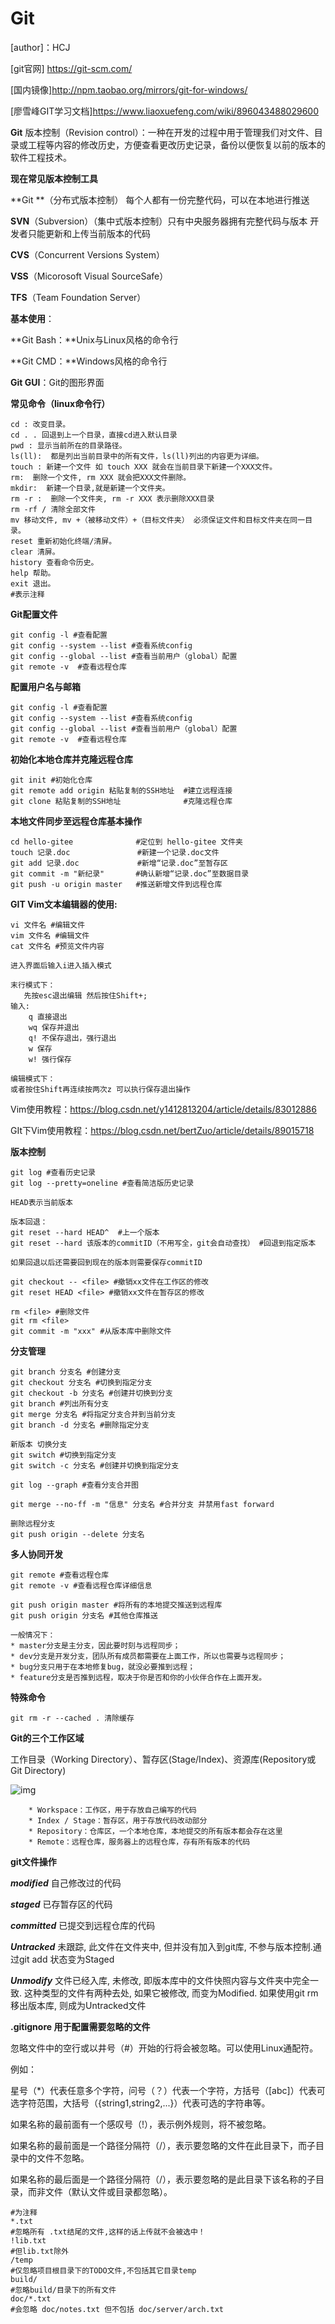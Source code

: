 # Git

[author]：HCJ

[git官网] https://git-scm.com/

[国内镜像]http://npm.taobao.org/mirrors/git-for-windows/

[廖雪峰GIT学习文档]https://www.liaoxuefeng.com/wiki/896043488029600

**Git** 版本控制（Revision control）：一种在开发的过程中用于管理我们对文件、目录或工程等内容的修改历史，方便查看更改历史记录，备份以便恢复以前的版本的软件工程技术。



**现在常见版本控制工具**

**Git **（分布式版本控制） 每个人都有一份完整代码，可以在本地进行推送

**SVN**（Subversion）（集中式版本控制）只有中央服务器拥有完整代码与版本 开发者只能更新和上传当前版本的代码

**CVS**（Concurrent Versions System）

**VSS**（Micorosoft Visual SourceSafe）

**TFS**（Team Foundation Server）



**基本使用**：

**Git Bash：**Unix与Linux风格的命令行

**Git CMD：**Windows风格的命令行

**Git GUI**：Git的图形界面



**常见命令（linux命令行）**

~~~
cd : 改变目录。
cd . . 回退到上一个目录，直接cd进入默认目录
pwd : 显示当前所在的目录路径。
ls(ll):  都是列出当前目录中的所有文件，ls(ll)列出的内容更为详细。
touch : 新建一个文件 如 touch XXX 就会在当前目录下新建一个XXX文件。
rm:  删除一个文件, rm XXX 就会把XXX文件删除。
mkdir:  新建一个目录,就是新建一个文件夹。
rm -r :  删除一个文件夹, rm -r XXX 表示删除XXX目录
rm -rf / 清除全部文件
mv 移动文件, mv +（被移动文件）+（目标文件夹） 必须保证文件和目标文件夹在同一目录。
reset 重新初始化终端/清屏。
clear 清屏。
history 查看命令历史。
help 帮助。
exit 退出。
#表示注释
~~~

**Git配置文件**

~~~
git config -l #查看配置
git config --system --list #查看系统config
git config --global --list #查看当前用户（global）配置
git remote -v  #查看远程仓库
~~~

**配置用户名与邮箱**

~~~
git config -l #查看配置
git config --system --list #查看系统config
git config --global --list #查看当前用户（global）配置
git remote -v  #查看远程仓库
~~~

**初始化本地仓库并克隆远程仓库**

~~~
git init #初始化仓库
git remote add origin 粘贴复制的SSH地址  #建立远程连接
git clone 粘贴复制的SSH地址              #克隆远程仓库
~~~

**本地文件同步至远程仓库基本操作**

~~~
cd hello-gitee              #定位到 hello-gitee 文件夹
touch 记录.doc               #新建一个记录.doc文件
git add 记录.doc             #新增“记录.doc”至暂存区
git commit -m "新纪录"       #确认新增“记录.doc”至数据目录
git push -u origin master   #推送新增文件到远程仓库
~~~

**GIT Vim文本编辑器的使用:**

~~~
vi 文件名 #编辑文件
vim 文件名 #编辑文件
cat 文件名 #预览文件内容

进入界面后输入i进入插入模式

末行模式下：
   先按esc退出编辑 然后按住Shift+; 
输入:
    q 直接退出
    wq 保存并退出
    q! 不保存退出，强行退出
    w 保存
    w! 强行保存

编辑模式下：
或者按住Shift再连续按两次z 可以执行保存退出操作
~~~

Vim使用教程：https://blog.csdn.net/y1412813204/article/details/83012886

GIt下Vim使用教程：https://blog.csdn.net/bertZuo/article/details/89015718

**版本控制**

~~~
git log #查看历史记录
git log --pretty=oneline #查看简洁版历史记录

HEAD表示当前版本

版本回退：
git reset --hard HEAD^  #上一个版本
git reset --hard 该版本的commitID（不用写全，git会自动查找） #回退到指定版本

如果回退以后还需要回到现在的版本则需要保存commitID

git checkout -- <file> #撤销xx文件在工作区的修改
git reset HEAD <file> #撤销xx文件在暂存区的修改

rm <file> #删除文件
git rm <file> 
git commit -m "xxx" #从版本库中删除文件
~~~

**分支管理**

~~~
git branch 分支名 #创建分支
git checkout 分支名 #切换到指定分支
git checkout -b 分支名 #创建并切换到分支
git branch #列出所有分支
git merge 分支名 #将指定分支合并到当前分支
git branch -d 分支名 #删除指定分支

新版本 切换分支
git switch #切换到指定分支
git switch -c 分支名 #创建并切换到指定分支

git log --graph #查看分支合并图

git merge --no-ff -m "信息" 分支名 #合并分支 并禁用fast forward

删除远程分支
git push origin --delete 分支名
~~~

**多人协同开发**

~~~
git remote #查看远程仓库
git remote -v #查看远程仓库详细信息

git push origin master #将所有的本地提交推送到远程库
git push origin 分支名 #其他仓库推送

一般情况下：
* master分支是主分支，因此要时刻与远程同步；
* dev分支是开发分支，团队所有成员都需要在上面工作，所以也需要与远程同步；
* bug分支只用于在本地修复bug，就没必要推到远程；
* feature分支是否推到远程，取决于你是否和你的小伙伴合作在上面开发。
~~~

**特殊命令**

~~~
git rm -r --cached . 清除缓存
~~~

**Git的三个工作区域**

工作目录（Working Directory）、暂存区(Stage/Index)、资源库(Repository或Git Directory)



![img](en-resource://database/1085:0)

~~~
	* Workspace：工作区，用于存放自己编写的代码
	* Index / Stage：暂存区，用于存放代码改动部分
	* Repository：仓库区，一个本地仓库，本地提交的所有版本都会存在这里
	* Remote：远程仓库，服务器上的远程仓库，存有所有版本的代码
~~~

**git文件操作**

***modified*** 自己修改过的代码

***staged*** 已存暂存区的代码

***committed*** 已提交到远程仓库的代码

***Untracked*** 未跟踪, 此文件在文件夹中, 但并没有加入到git库, 不参与版本控制.通过git add 状态变为Staged

***Unmodify*** 文件已经入库, 未修改, 即版本库中的文件快照内容与文件夹中完全一致. 这种类型的文件有两种去处, 如果它被修改, 而变为Modified. 如果使用git rm移出版本库, 则成为Untracked文件



**.gitignore 用于配置需要忽略的文件**

忽略文件中的空行或以井号（#）开始的行将会被忽略。可以使用Linux通配符。

例如：

星号（*）代表任意多个字符，问号（？）代表一个字符，方括号（[abc]）代表可选字符范围，大括号（{string1,string2,...}）代表可选的字符串等。

如果名称的最前面有一个感叹号（!），表示例外规则，将不被忽略。

如果名称的最前面是一个路径分隔符（/），表示要忽略的文件在此目录下，而子目录中的文件不忽略。

如果名称的最后面是一个路径分隔符（/），表示要忽略的是此目录下该名称的子目录，而非文件（默认文件或目录都忽略）。

~~~
#为注释
*.txt
#忽略所有 .txt结尾的文件,这样的话上传就不会被选中！
!lib.txt     
#但lib.txt除外
/temp        
#仅忽略项目根目录下的TODO文件,不包括其它目录temp
build/       
#忽略build/目录下的所有文件
doc/*.txt    
#会忽略 doc/notes.txt 但不包括 doc/server/arch.txt
~~~

